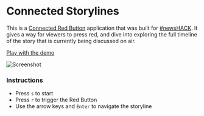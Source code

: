 Connected Storylines
====================

This is a [Connected Red Button](http://www.bbc.co.uk/aboutthebbc/insidethebbc/whatwedo/redbutton_faq/) application
that was built for [#newsHACK](http://newshack.co.uk). It gives a way for viewers to press red, and dive into 
exploring the full timeline of the story that is currently being discussed on air.

[Play with the demo](http://newshack-storyline.herokuapp.com)

![Screenshot](https://s3-eu-west-1.amazonaws.com/bbc-news-video/screenshot.png)

### Instructions

* Press `s` to start
* Press `r` to trigger the Red Button
* Use the arrow keys and `Enter` to navigate the storyline

